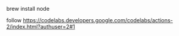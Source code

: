 brew install node

follow https://codelabs.developers.google.com/codelabs/actions-2/index.html?authuser=2#1

